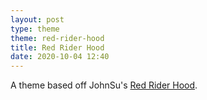 ```yaml
---
layout: post
type: theme
theme: red-rider-hood
title: Red Rider Hood
date: 2020-10-04 12:40
---
```


A theme based off JohnSu's [Red Rider Hood](https://www.deviantart.com/johnsu/art/Red-Rider-Hood-521791946).
